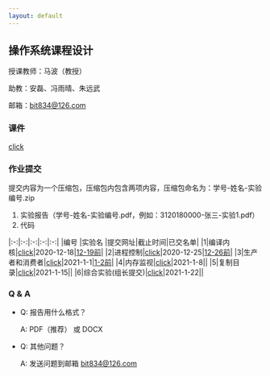 ```yaml
---
layout: default
---
```



## 操作系统课程设计

授课教师：马波（教授）

助教：安磊、冯雨晴、朱远武

邮箱：bit834@126.com

### 课件

[click](./files/os.zip)

### 作业提交

提交内容为一个压缩包，压缩包内包含两项内容，压缩包命名为：学号-姓名-实验编号.zip
1. 实验报告（学号-姓名-实验编号.pdf，例如：3120180000-张三-实验1.pdf）
2. 代码

|:-:|:-:|:-:|:-:|:-:|
|编号 |实验名 |提交网址|截止时间|已交名单|
|1|编译内核|[click](https://workspace.jianguoyun.com/inbox/collect/ce0cc61c32284cb59a7f96cfb9d3ce73/submit)|2020-12-18|[12-19前](./files/sub1.pdf)|
|2|进程控制|[click](https://workspace.jianguoyun.com/inbox/collect/9064f199a4a247ae9b3a2cb6cce591bb/submit)|2020-12-25|[12-26前](./files/sub2.pdf)|
|3|生产者和消费者|[click](https://workspace.jianguoyun.com/inbox/collect/1136915a60354945863bbaf618dfc9ab/submit)|2021-1-1|[1-2前](./files/sub3.pdf)|
|4|内存监视|[click](https://workspace.jianguoyun.com/inbox/collect/893d75e6d1b843e9bd7aeb4c22c5e44b/submit)|2021-1-8||
|5|复制目录|[click](https://workspace.jianguoyun.com/inbox/collect/0ab2a02c7e40469abac1a69500760785/submit)|2021-1-15||
|6|综合实验(组长提交)|[click](https://workspace.jianguoyun.com/inbox/collect/5197c04ab6cc4363b75002b71ccfec4e/submit)|2021-1-22||

### Q & A

- Q: 报告用什么格式？

  A: PDF（推荐） 或 DOCX

- Q: 其他问题？

  A: 发送问题到邮箱 bit834@126.com
